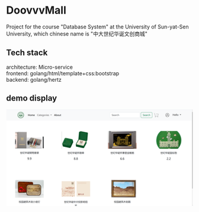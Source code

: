 # DoovvvMall
Project for the course "Database System" at the University of Sun-yat-Sen University, which chinese name is "中大世纪华诞文创商城"  
## Tech stack
architecture: Micro-service  
frontend: golang/html/template+css:bootstrap  
backend: golang/hertz  
## demo display
![home](course/image.png)